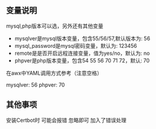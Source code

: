 ## 变量说明
mysql,php版本可以选，另外还有其他变量
* mysqlver是mysql版本变量，包含55/56/57,默认版本为: 56
* mysql_password是mysql密码变量，默认为: 123456
* remote是是否开启远程连接变量，值为yes/no，默认为: no
* phpver是php版本变量，包含54 55 56 70 71 72，默认: 70

在awx中YAML调用方式参考（注意空格）

mysqlver: 56
phpver: 70

## 其他事项
安装Certbot时 可能会报错 忽略即可 加入了错误处理
